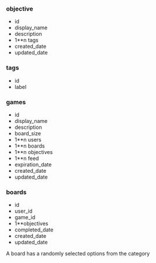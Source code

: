 ### objective
* id
* display_name
* description
* 1**n tags
* created_date
* updated_date

### tags
* id
* label

### games
* id
* display_name
* description
* board_size
* 1**n users
* 1**n boards
* 1**n objectives
* 1**n feed
* expiration_date
* created_date
* updated_date

### boards
* id
* user_id
* game_id
* 1**objectives
* completed_date
* created_date
* updated_date


A board has a randomly selected options from the category
